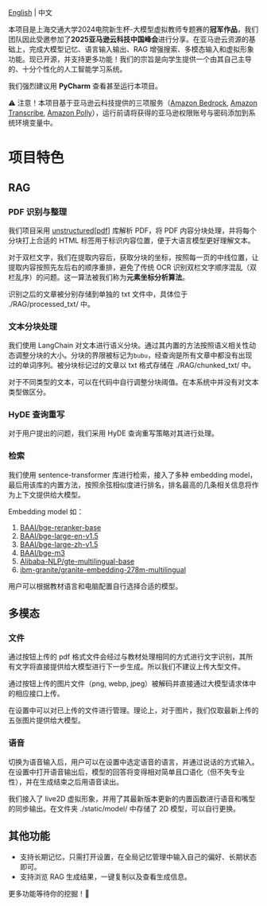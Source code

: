 [English](README.md) | 中文

本项目是上海交通大学2024电院新生杯-大模型虚拟教师专题赛的**冠军作品**，我们团队因此受邀参加了**2025亚马逊云科技中国峰会**进行分享。在亚马逊云资源的基础上，完成大模型记忆、语言输入输出、RAG 增强搜索、多模态输入和虚拟形象功能。现已开源，并支持更多功能！我们的宗旨是向学生提供一个由其自己主导的、十分个性化的人工智能学习系统。

我们强烈建议用 **PyCharm** 查看甚至运行本项目。

⚠️ 注意！本项目基于亚马逊云科技提供的三项服务（[Amazon Bedrock](https://aws.amazon.com/cn/bedrock/?refid=deb9a6fe-73e7-47f8-854a-423a366590c0), [Amazon Transcribe](https://aws.amazon.com/cn/transcribe/?nc2=type_a), [Amazon Polly](https://aws.amazon.com/cn/polly/?nc2=type_a)），运行前请将获得的亚马逊权限账号与密码添加到系统环境变量中。

# 项目特色

## RAG

### PDF 识别与整理

我们项目采用 [unstructured\[pdf\]](https://github.com/Unstructured-IO/unstructured) 库解析 PDF，将 PDF 内容分块处理，并将每个分块打上合适的 HTML 标签用于标识内容位置，便于大语言模型更好理解文本。

对于双栏文字，我们在提取内容后，获取分块的坐标，按照每一页的中线位置，让提取内容按照先左后右的顺序重排，避免了传统 OCR 识别双栏文字顺序混乱（双栏乱序）的问题。这一算法被我们称为**元素坐标分析算法**。

识别之后的文章被分别存储到单独的 txt 文件中，具体位于 ./RAG/processed_txt/ 中。

### 文本分块处理

我们使用 LangChain 对文本进行语义分块。通过其内置的方法按照语义相关性动态调整分块的大小。分块的界限被标记为`bubu`，经查询是所有文章中都没有出现过的单词序列。被分块标记过的文章以 txt 格式存储在 ./RAG/chunked_txt/ 中。

对于不同类型的文本，可以在代码中自行调整分块阈值。在本系统中并没有对文本类型做区分。

### HyDE 查询重写

对于用户提出的问题，我们采用 HyDE 查询重写策略对其进行处理。

### 检索

我们使用 sentence-transformer 库进行检索，接入了多种 embedding model，最后用该库的内置方法，按照余弦相似度进行排名，排名最高的几条相关信息将作为上下文提供给大模型。

Embedding model 如：

1. [BAAI/bge-reranker-base](https://huggingface.co/BAAI/bge-reranker-base)
2. [BAAI/bge-large-en-v1.5](https://huggingface.co/BAAI/bge-large-en-v1.5)
3. [BAAI/bge-large-zh-v1.5](https://huggingface.co/BAAI/bge-large-zh-v1.5)
4. [BAAI/bge-m3](https://huggingface.co/BAAI/bge-m3)
5. [Alibaba-NLP/gte-multilingual-base](https://huggingface.co/Alibaba-NLP/gte-multilingual-base)
6. [ibm-granite/granite-embedding-278m-multilingual](https://huggingface.co/ibm-granite/granite-embedding-278m-multilingual)

用户可以根据教材语言和电脑配置自行选择合适的模型。

## 多模态

### 文件

通过按钮上传的 pdf 格式文件会经过与教材处理相同的方式进行文字识别，其所有文字将直接提供给大模型进行下一步生成。所以我们不建议上传大型文件。

通过按钮上传的图片文件（png, webp, jpeg）被解码并直接通过大模型请求体中的相应接口上传。

在设置中可以对已上传的文件进行管理。理论上，对于图片，我们仅取最新上传的五张图片提供给大模型。

### 语音

切换为语音输入后，用户可以在设置中选定语音的语言，并通过说话的方式输入。在设置中打开语音输出后，模型的回答将变得相对简单且口语化（但不失专业性），并在生成结束之后用语音读出。

我们接入了 live2D 虚拟形象，并用了其最新版本更新的内置函数进行语音和嘴型的同步输出。在文件夹 ./static/model/ 中存储了 2D 模型，可以自行更换。

## 其他功能

- 支持长期记忆，只需打开设置，在全局记忆管理中输入自己的偏好、长期状态即可。
- 支持浏览 RAG 生成结果，一键复制以及查看生成信息。

更多功能等待你的挖掘！🚀